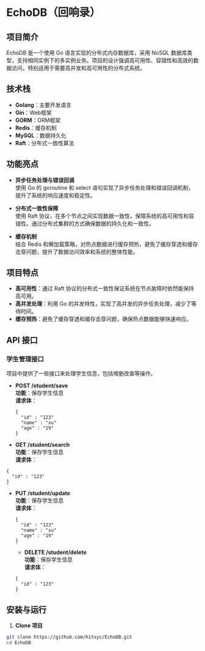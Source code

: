 # EchoDB（回响录）

## 项目简介
EchoDB 是一个使用 Go 语言实现的分布式内存数据库，采用 NoSQL 数据库类型，支持相同实例下的多实例业务。项目的设计强调高可用性、容错性和高效的数据访问，特别适用于需要高并发和高可用性的分布式系统。

## 技术栈
- **Golang**：主要开发语言
- **Gin**：Web框架
- **GORM**：ORM框架
- **Redis**：缓存机制
- **MySQL**：数据持久化
- **Raft**：分布式一致性算法

## 功能亮点
- **异步任务处理与错误回调**  
  使用 Go 的 goroutine 和 select 语句实现了异步任务处理和错误回调机制，提升了系统的响应速度和稳定性。

- **分布式一致性保障**  
  使用 Raft 协议，在多个节点之间实现数据一致性，保障系统的高可用性和容错性。通过分布式集群的方式确保数据的持久化和一致性。

- **缓存机制**  
  结合 Redis 和懒加载策略，对热点数据进行缓存预热，避免了缓存穿透和缓存击穿问题，提升了数据访问效率和系统的整体性能。

## 项目特点
- **高可用性**：通过 Raft 协议的分布式一致性保证系统在节点故障时依然能保持高可用。
- **高并发处理**：利用 Go 的并发特性，实现了高并发的异步任务处理，减少了等待时间。
- **缓存预热**：避免了缓存穿透和缓存击穿问题，确保热点数据能够快速响应。

## API 接口

### 学生管理接口
项目中提供了一些接口来处理学生信息，包括增删改查等操作。

- **POST /student/save**  
  **功能**：保存学生信息  
  **请求体**：
  ```form
  {
    "id" : "123"
    "name" : "xu"
    "age" : "19"
  }
  ```
 - **GET /student/search**  
  **功能**：保存学生信息  
  **请求体**：
  ```query
  {
    "id" : "123"
  }
  ```
- **PUT /student/update**  
  **功能**：保存学生信息  
  **请求体**：
  ```form
  {
    "id" : "123"
    "name" : "xu"
    "age" : "19"
  }
  ```
  - **DELETE /student/delete**  
  **功能**：保存学生信息  
  **请求体**：
  ```query
  {
    "id" : "123"
  }
  ```


## 安装与运行

1. **Clone 项目**

```bash
git clone https://github.com/hitxyc/EchoDB.git
cd EchoDB


